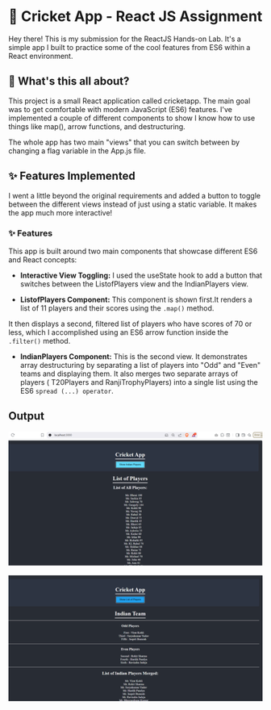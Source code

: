 # 🏏 Cricket App - React JS Assignment
Hey there! This is my submission for the ReactJS Hands-on Lab. It's a simple app I built to practice some of the cool features from ES6 within a React environment.

## 📝 What's this all about?
This project is a small React application called cricketapp. The main goal was to get comfortable with modern JavaScript (ES6) features. I've implemented a couple of different components to show I know how to use things like map(), arrow functions, and destructuring.

The whole app has two main "views" that you can switch between by changing a flag variable in the App.js file.

## ✨ Features Implemented

I went a little beyond the original requirements and added a button to toggle between the different views instead of just using a static variable. It makes the app much more interactive!

### ✨ Features
This app is built around two main components that showcase different ES6 and React concepts:

- **Interactive View Toggling:** I used the useState hook to add a button that switches between the ListofPlayers view and the IndianPlayers view.

- **ListofPlayers Component:** This component is shown first.It renders a list of 11 players and their scores using the `.map()` method.

It then displays a second, filtered list of players who have scores of 70 or less, which I accomplished using an ES6 arrow function inside the `.filter()` method.

- **IndianPlayers Component:** This is the second view. It demonstrates array destructuring by separating a list of players into "Odd" and "Even" teams and displaying them.
It also merges two separate arrays of players (
T20Players and RanjiTrophyPlayers) into a single list using the ES6 `spread (...) operator`.



## Output 

![output](https://github.com/SudipSarkar1193/Digital-Nurture-4.0-JavaFSE/blob/main/Week7_React/9.%20ReactJS-HOL/cricketapp/Output_Screenshot/Output%2001.png?raw=true)

![output](https://github.com/SudipSarkar1193/Digital-Nurture-4.0-JavaFSE/blob/main/Week7_React/9.%20ReactJS-HOL/cricketapp/Output_Screenshot/Output-2.png?raw=true)